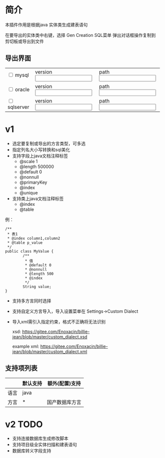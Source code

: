 # 简介
本插件作用是根据java 实体类生成建表语句

在要导出的实体类中右键，选择 Gen Creation SQL菜单
弹出对话框操作复制到剪切板或导出到文件

## 导出界面
<table>
<tr>
<td colspan="4">
<input type="checkbox"> mysql
</td>
<td colspan="4">
<label>version</label><input type="text">
</td>
<td>
<label>path</label><input type="text">
</td>
</tr>

<tr>
<td colspan="4"><input type="checkbox"> oracle</td>
<td colspan="4">
<label>version</label><input type="text">
</td>
<td>
<label>path</label><input type="text">
</td>
</tr>

<tr>
<td colspan="4"><input type="checkbox"> sqlserver</td>
<td colspan="4">
<label>version</label><input type="text">
</td>
<td>
<label>path</label><input type="text">
</td>
</tr>
</table>


# v1 

- 选定要复制或导出的方言类型，可多选 
- 指定列名大小写转换和sql美化
- 支持字段上java文档注释标签
  * @scale 1
  * @length 500000
  * @default 0
  * @nonnull
  * @primaryKey
  * @index
  * @unique
- 支持类上java文档注释标签
  * @index
  * @table

例：



    /**
     * 表1
     * @index column1,column2
     * @table p_value
     */
    public class MyValue {
            /**  
             * 值
             * @default 0
             * @nonnull
             * @length 500
             * @index
             */ 
            String value;
    }

 


- 支持多方言同时选择
- 支持自定义方言导入，导入设置菜单在 Settings->Custom Dialect
- 导入xml需引入指定约束，格式不正确将无法识别
  
  xsd: https://gitee.com/Enoxacin/billie-jean/blob/master/custom_dialect.xsd

  example xml: https://gitee.com/Enoxacin/billie-jean/blob/master/custom_dialect.xml

## 支持项列表

|   |  默认支持  |  额外(配置)支持  |
| ------------ | ------------ | ------------ |
| 语言 | java |  |
| 方言 | * | 国产数据库方言 |



# v2 TODO
- 支持连接数据库生成修改脚本
- 支持项目级全实体扫描和建表语句
- 数据库转义字段支持



